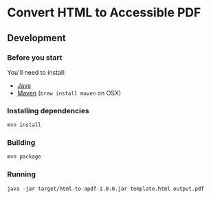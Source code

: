 # Convert HTML to Accessible PDF

## Development

### Before you start

You'll need to install:

- [Java](https://www.oracle.com/java/technologies/javase-jdk14-downloads.html)
- [Maven](https://maven.apache.org/install.html) (`brew install maven` on OSX)

### Installing dependencies

```sh
mvn install
```

### Building

```sh
mvn package
```

### Running

```
java -jar target/html-to-apdf-1.0.0.jar template.html output.pdf
```